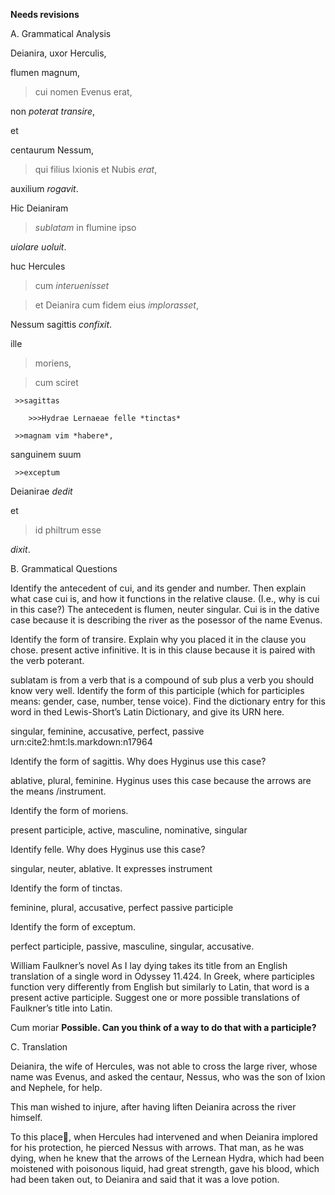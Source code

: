 **Needs revisions**

A. Grammatical Analysis

Deianira, uxor Herculis,

flumen magnum, 
 
>cui nomen Evenus erat, 

non *poterat* *transire*, 

et 

centaurum Nessum, 
  
 >qui filius Ixionis et Nubis *erat*, 

auxilium *rogavit*. 

 Hic Deianiram
 
 > *sublatam* in flumine ipso 
 
 *uiolare* *uoluit*. 

huc Hercules 
  
  >cum *interuenisset* 
  
  >et Deianira cum fidem eius *implorasset*, 

Nessum sagittis *confixit*.

ille 
  
  >moriens, 
  
  >cum sciret 
     
     >>sagittas 
        
        >>>Hydrae Lernaeae felle *tinctas* 
     
     >>magnam vim *habere*, 

sanguinem suum 
     
     >>exceptum 

Deianirae *dedit*

et 
  
  >id philtrum esse 

*dixit*.


B. Grammatical Questions

Identify the antecedent of cui, and its gender and number. Then explain what case cui is, and how it functions in the relative clause. (I.e., why is cui in this case?)
  The antecedent is flumen, neuter singular. Cui is in the dative case because it is describing the river as the posessor of the name Evenus. 

Identify the form of transire. Explain why you placed it in the clause you chose.
  present active infinitive. It is in this clause because it is paired with the verb poterant.

sublatam is from a verb that is a compound of sub plus a verb you should know very well. Identify the form of this participle (which for participles means: gender, case, number, tense voice). Find the dictionary entry for this word in thed Lewis-Short’s Latin Dictionary, and give its URN here.

singular, feminine, accusative, perfect, passive
urn:cite2:hmt:ls.markdown:n17964

Identify the form of sagittis. Why does Hyginus use this case?

ablative, plural, feminine. Hyginus uses this case because the arrows are the means /instrument. 

Identify the form of moriens.

present participle, active, masculine, nominative, singular

Identify felle. Why does Hyginus use this case?

singular, neuter, ablative. It expresses instrument

Identify the form of tinctas.

feminine, plural, accusative, perfect passive participle

Identify the form of exceptum.

perfect participle, passive, masculine, singular, accusative.

William Faulkner’s novel As I lay dying takes its title from an English translation of a single word in Odyssey 11.424. In Greek, where participles function very differently from English but similarly to Latin, that word is a present active participle. Suggest one or more possible translations of Faulkner’s title into Latin.

Cum moriar **Possible.  Can you think of a way to do that with a participle?**



C. Translation

Deianira, the wife of Hercules, was not able to cross the large river, whose name was Evenus, and asked the centaur, Nessus, who was the son of Ixion and Nephele, for help. 

This man wished to injure, after having liften Deianira across the river himself. 

To this place🤔, when Hercules had intervened and when Deianira implored for his protection, he pierced Nessus with arrows. That man, as he was dying, when he knew that the arrows of the Lernean Hydra, which had been moistened with poisonous liquid, had great strength, gave his blood, which had been taken out, to Deianira and said that it was a love potion.
